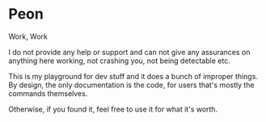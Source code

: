 # Peon
Work, Work

I do not provide any help or support and can not give any assurances on anything here working, not crashing you, not being detectable etc.

This is my playground for dev stuff and it does a bunch of improper things. By design, the only documentation is the code, for users that's mostly the commands themselves.

Otherwise, if you found it, feel free to use it for what it's worth.
